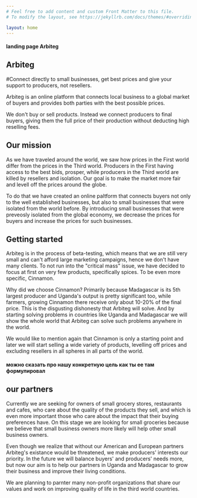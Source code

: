 ```yaml
---
# Feel free to add content and custom Front Matter to this file.
# To modify the layout, see https://jekyllrb.com/docs/themes/#overriding-theme-defaults

layout: home
---
```


#### landing page Arbiteg

## Arbiteg
#Connect directly to small businesses, get best prices and give your support to producers, not resellers.

Arbiteg is an online platform that connects local business to a global market of buyers and provides both parties with the best possible prices.

We don't buy or sell products. Instead we connect producers to final buyers, giving them the full price of their production without deducting high reselling fees.

## Our mission
As we have traveled around the world, we saw how prices in the First world differ from the prices in the Third world. Producers in the First having access to the best bids, prosper, while producers in the Third world are killed by resellers and isolation. Our goal is to make the market more fair and levell off the prices around the globe. 

To do that we have created an online paltform that connects buyers not only to the well established businesses, but also to small businesses that were isolated from the world before. By introducing small businesses that were preveosly isolated from the global economy, we decrease the prices for buyers and increase the prices for such businesses.

## Getting started
Arbiteg is in the process of beta-testing, which means that we are still very small and can't afford large marketing campaigns, hence we don't have many clients. To not run into the "critical mass" issue, we have decided to focus at first on very few products, specifically spices. 
To be even more specific, Cinnamon.

Why did we choose Cinnamon? Primarily because Madagascar is its 5th largest producer and Uganda's output is pretty significant too, while farmers, growing Cinnamon there receive only about 10-20% of the final price. This is the disgusting dishonesty that Arbiteg will solve. And by starting solving problems in countries like Uganda and Madagascar we will show the whole world that Arbiteg can solve such problems anywhere in the world.

We would like to mention again that Cinnamon is only a starting point and later we will start selling a wide variety of products, levelling off prices and excluding resellers in all spheres in all parts of the world.

#### можно сказать про нашу конкретную цель как ты ее там формулировал
## our partners
Currently we are seeking for owners of small grocery stores, restaurants and cafes, who care about the quality of the products they sell, and which is even more important those who care about the impact that their buying preferences have. On this stage we are looking for small groceries because we believe that small business owners more likely will help other small business owners.

Even though we realize that without our American and European partners Arbiteg's existance would be threatened, we make producers' interests our priority. In the future we will balance buyers' and producers' needs more, but now our aim is to help our partners in Uganda and Madagascar to grow their business and improve their living conditions. 


We are planning to parnter many non-profit organizations that share our values and work on improving quality of life in the third world countries.
